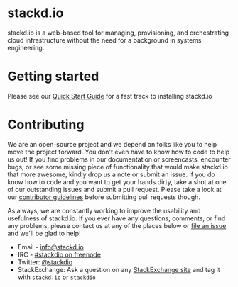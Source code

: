 # stackd.io

stackd.io is a web-based tool for managing, provisioning, and orchestrating cloud infrastructure
without the need for a background in systems engineering.

# Getting started

Please see our [Quick Start Guide](http://foo.com) for a fast track to installing stackd.io


# Contributing

We are an open-source project and we depend on folks like you to help move the project forward. You don't even have to know how to code to help us out! If you find problems in our documentation or screencasts, encounter bugs, or see some missing piece of functionality that would make stackd.io that more awesome, kindly drop us a note or submit an issue. If you do know how to code and you want to get your hands dirty, take a shot at one of our outstanding issues and submit a pull request. Please take a look at our [contributor guidelines](http://foo.com) before submitting pull requests though.

As always, we are constantly working to improve the usability and usefulness of stackd.io. If you ever have any questions, comments, or find any problems, please contact us at any of the places below or [file an issue](https://github.com/stackdio/stackdio/issues) and we'll be glad to help!

* Email - [info@stackd.io](info@stackd.io)
* IRC - [#stackdio on freenode](irc://irc.freenode.net/stackdio)
* Twitter: [@stackdio](http://twitter.com/stackdio)
* StackExchange: Ask a question on any [StackExchange site](http://stackexchange.com/sites) and tag it with `stackd.io` or `stackdio`
